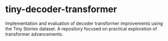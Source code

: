 # tiny-decoder-transformer
Implementation and evaluation of decoder transformer improvements using the Tiny Stories dataset. A repository focused on practical exploration of transformer advancements.
